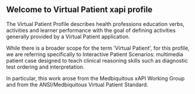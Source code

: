 ## Welcome to Virtual Patient xapi profile

The Virtual Patient Profile describes health professions education verbs, activities and learner performance with the goal of defining activities generally provided by a Virtual Patient application.

While there is a broader scope for the term 'Virtual Patient', for this profile, we are referring specifically to Interactive Patient Scenarios: multimedia patient case designed to teach clinical reasoning skills such as diagnostic test ordering and interpretation.

In particular, this work arose from the Medbiquitous xAPI Working Group and from the ANSI/Medbiquitous Virtual Patient Standard. 
